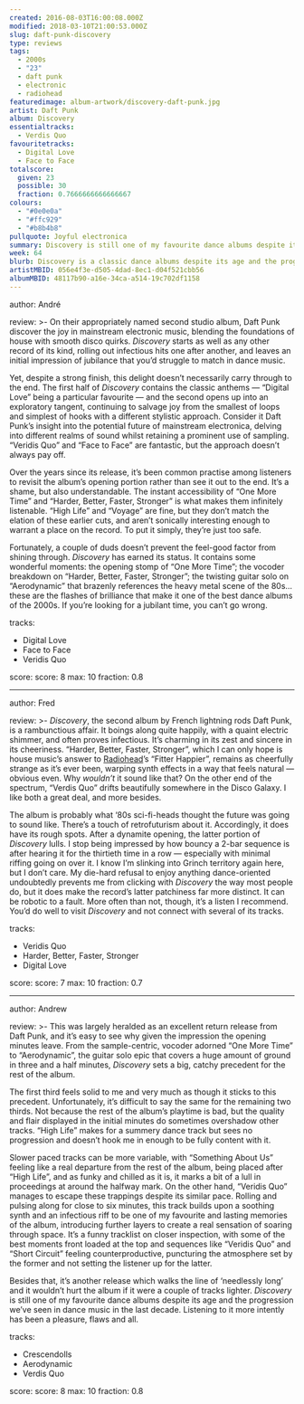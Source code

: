```yaml
---
created: 2016-08-03T16:00:08.000Z
modified: 2018-03-10T21:00:53.000Z
slug: daft-punk-discovery
type: reviews
tags:
  - 2000s
  - "23"
  - daft punk
  - electronic
  - radiohead
featuredimage: album-artwork/discovery-daft-punk.jpg
artist: Daft Punk
album: Discovery
essentialtracks:
  - Verdis Quo
favouritetracks:
  - Digital Love
  - Face to Face
totalscore:
  given: 23
  possible: 30
  fraction: 0.7666666666666667
colours:
  - "#0e0e0a"
  - "#ffc929"
  - "#b8b4b8"
pullquote: Joyful electronica
summary: Discovery is still one of my favourite dance albums despite its age and the progression we’ve seen in dance music in the last decade. Listening to it more intently has been a pleasure, flaws and all.
week: 64
blurb: Discovery is a classic dance albums despite its age and the progression we’ve seen in the genre since. Listening remains a pleasure, flaws and all.
artistMBID: 056e4f3e-d505-4dad-8ec1-d04f521cbb56
albumMBID: 48117b90-a16e-34ca-a514-19c702df1158
---
```

author: André

review: >-
  On their appropriately named second studio album, Daft Punk discover the joy in mainstream electronic music, blending the foundations of house with smooth disco quirks. *Discovery* starts as well as any other record of its kind, rolling out infectious hits one after another, and leaves an initial impression of jubilance that you’d struggle to match in dance music. 
  
  Yet, despite a strong finish, this delight doesn’t necessarily carry through to the end. The first half of *Discovery* contains the classic anthems — “Digital Love” being a particular favourite — and the second opens up into an exploratory tangent, continuing to salvage joy from the smallest of loops and simplest of hooks with a different stylistic approach. Consider it Daft Punk’s insight into the potential future of mainstream electronica, delving into different realms of sound whilst retaining a prominent use of sampling. “Veridis Quo” and “Face to Face” are fantastic, but the approach doesn’t always pay off. 
  
  Over the years since its release, it’s been common practise among listeners to revisit the album’s opening portion rather than see it out to the end. It’s a shame, but also understandable. The instant accessibility of “One More Time” and “Harder, Better, Faster, Stronger” is what makes them infinitely listenable. “High Life” and “Voyage” are fine, but they don’t match the elation of these earlier cuts, and aren’t sonically interesting enough to warrant a place on the record. To put it simply, they’re just too safe. 
  
  Fortunately, a couple of duds doesn’t prevent the feel-good factor from shining through. *Discovery* has earned its status. It contains some wonderful moments: the opening stomp of “One More Time”; the vocoder breakdown on “Harder, Better, Faster, Stronger”; the twisting guitar solo on “Aerodynamic” that brazenly references the heavy metal scene of the 80s… these are the flashes of brilliance that make it one of the best dance albums of the 2000s. If you’re looking for a jubilant time, you can’t go wrong.

tracks:
  - Digital Love
  - ­Face to Face
  - ­Veridis Quo

score:
  score: 8
  max: 10
  fraction: 0.8

---
author: Fred

review: >-
  *Discovery*, the second album by French lightning rods Daft Punk, is a rambunctious affair. It boings along quite happily, with a quaint electric shimmer, and often proves infectious. It’s charming in its zest and sincere in its cheeriness. “Harder, Better, Faster, Stronger”, which I can only hope is house music’s answer to [Radiohead](/articles/ranking-radioheads-discography/)’s “Fitter Happier”, remains as cheerfully strange as it’s ever been, warping synth effects in a way that feels natural — obvious even. Why *wouldn’t* it sound like that? On the other end of the spectrum, “Verdis Quo” drifts beautifully somewhere in the Disco Galaxy. I like both a great deal, and more besides. 
  
  The album is probably what ‘80s sci-fi-heads thought the future was going to sound like. There’s a touch of retrofuturism about it. Accordingly, it does have its rough spots. After a dynamite opening, the latter portion of *Discovery* lulls. I stop being impressed by how bouncy a 2-bar sequence is after hearing it for the thirtieth time in a row — especially with minimal riffing going on over it. I know I’m slinking into Grinch territory again here, but I don’t care. My die-hard refusal to enjoy anything dance-oriented undoubtedly prevents me from clicking with *Discovery* the way most people do, but it does make the record’s latter patchiness far more distinct. It can be robotic to a fault. More often than not, though, it’s a listen I recommend. You’d do well to visit *Discovery* and not connect with several of its tracks.

tracks:
  - Veridis Quo
  - ­Harder, Better, Faster, Stronger
  - ­Digital Love

score:
  score: 7
  max: 10
  fraction: 0.7

---
author: Andrew

review: >-
  This was largely heralded as an excellent return release from Daft Punk, and it’s easy to see why given the impression the opening minutes leave. From the sample-centric, vocoder adorned “One More Time” to “Aerodynamic”, the guitar solo epic that covers a huge amount of ground in three and a half minutes, *Discovery* sets a big, catchy precedent for the rest of the album. 
  
  The first third feels solid to me and very much as though it sticks to this precedent. Unfortunately, it’s difficult to say the same for the remaining two thirds. Not because the rest of the album’s playtime is bad, but the quality and flair displayed in the initial minutes do sometimes overshadow other tracks. “High Life” makes for a summery dance track but sees no progression and doesn’t hook me in enough to be fully content with it. 
  
  Slower paced tracks can be more variable, with “Something About Us” feeling like a real departure from the rest of the album, being placed after “High Life”, and as funky and chilled as it is, it marks a bit of a lull in proceedings at around the halfway mark. On the other hand, “Veridis Quo” manages to escape these trappings despite its similar pace. Rolling and pulsing along for close to six minutes, this track builds upon a soothing synth and an infectious riff to be one of my favourite and lasting memories of the album, introducing further layers to create a real sensation of soaring through space. It’s a funny tracklist on closer inspection, with some of the best moments front loaded at the top and sequences like “Veridis Quo” and “Short Circuit” feeling counterproductive, puncturing the atmosphere set by the former and not setting the listener up for the latter. 
  
  Besides that, it’s another release which walks the line of ‘needlessly long’ and it wouldn’t hurt the album if it were a couple of tracks lighter. *Discovery* is still one of my favourite dance albums despite its age and the progression we’ve seen in dance music in the last decade. Listening to it more intently has been a pleasure, flaws and all.

tracks:
  - Crescendolls
  - ­Aerodynamic
  - ­Verdis Quo

score:
  score: 8
  max: 10
  fraction: 0.8
